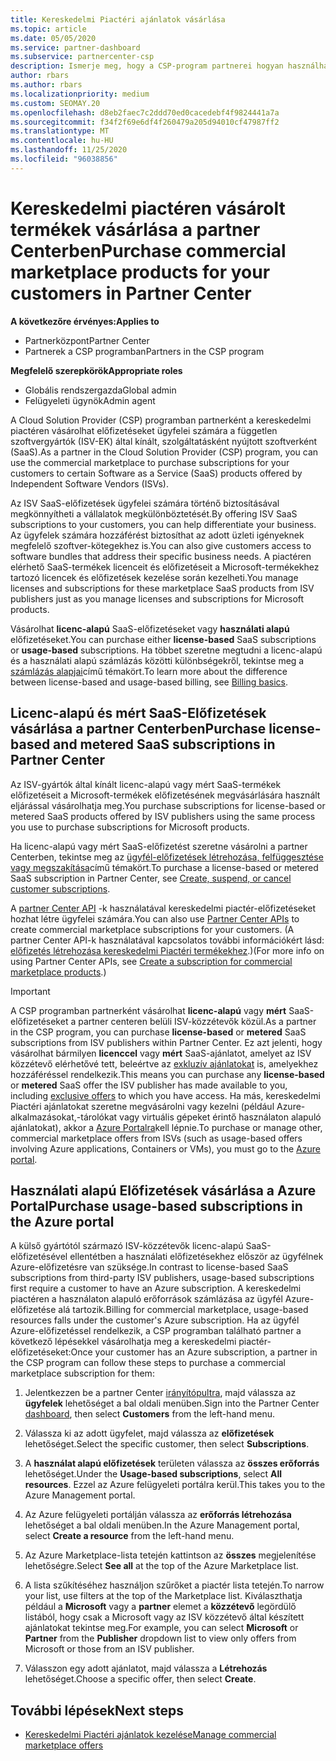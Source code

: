 ```yaml
---
title: Kereskedelmi Piactéri ajánlatok vásárlása
ms.topic: article
ms.date: 05/05/2020
ms.service: partner-dashboard
ms.subservice: partnercenter-csp
description: Ismerje meg, hogy a CSP-program partnerei hogyan használhatják a partner Center Marketplace-t a független szoftvergyártók (ISV-ket) által kínált SaaS-ajánlatok vásárlásához.
author: rbars
ms.author: rbars
ms.localizationpriority: medium
ms.custom: SEOMAY.20
ms.openlocfilehash: d8eb2faec7c2ddd70ed0cacedebf4f9824441a7a
ms.sourcegitcommit: f34f2f69e6df4f260479a205d94010cf47987ff2
ms.translationtype: MT
ms.contentlocale: hu-HU
ms.lasthandoff: 11/25/2020
ms.locfileid: "96038856"
---
```

# <a name="purchase-commercial-marketplace-products-for-your-customers-in-partner-center"></a><span data-ttu-id="20ff3-103">Kereskedelmi piactéren vásárolt termékek vásárlása a partner Centerben</span><span class="sxs-lookup"><span data-stu-id="20ff3-103">Purchase commercial marketplace products for your customers in Partner Center</span></span>

<span data-ttu-id="20ff3-104">**A következőre érvényes:**</span><span class="sxs-lookup"><span data-stu-id="20ff3-104">**Applies to**</span></span>

- <span data-ttu-id="20ff3-105">Partnerközpont</span><span class="sxs-lookup"><span data-stu-id="20ff3-105">Partner Center</span></span>
- <span data-ttu-id="20ff3-106">Partnerek a CSP programban</span><span class="sxs-lookup"><span data-stu-id="20ff3-106">Partners in the CSP program</span></span>

<span data-ttu-id="20ff3-107">**Megfelelő szerepkörök**</span><span class="sxs-lookup"><span data-stu-id="20ff3-107">**Appropriate roles**</span></span>

- <span data-ttu-id="20ff3-108">Globális rendszergazda</span><span class="sxs-lookup"><span data-stu-id="20ff3-108">Global admin</span></span>
- <span data-ttu-id="20ff3-109">Felügyeleti ügynök</span><span class="sxs-lookup"><span data-stu-id="20ff3-109">Admin agent</span></span>

<span data-ttu-id="20ff3-110">A Cloud Solution Provider (CSP) programban partnerként a kereskedelmi piactéren vásárolhat előfizetéseket ügyfelei számára a független szoftvergyártók (ISV-EK) által kínált, szolgáltatásként nyújtott szoftverként (SaaS).</span><span class="sxs-lookup"><span data-stu-id="20ff3-110">As a partner in the Cloud Solution Provider (CSP) program, you can use the commercial marketplace to purchase subscriptions for your customers to certain Software as a Service (SaaS) products offered by Independent Software Vendors (ISVs).</span></span>

<span data-ttu-id="20ff3-111">Az ISV SaaS-előfizetések ügyfelei számára történő biztosításával megkönnyítheti a vállalatok megkülönböztetését.</span><span class="sxs-lookup"><span data-stu-id="20ff3-111">By offering ISV SaaS subscriptions to your customers, you can help differentiate your business.</span></span> <span data-ttu-id="20ff3-112">Az ügyfelek számára hozzáférést biztosíthat az adott üzleti igényeknek megfelelő szoftver-kötegekhez is.</span><span class="sxs-lookup"><span data-stu-id="20ff3-112">You can also give customers access to software bundles that address their specific business needs.</span></span> <span data-ttu-id="20ff3-113">A piactéren elérhető SaaS-termékek licenceit és előfizetéseit a Microsoft-termékekhez tartozó licencek és előfizetések kezelése során kezelheti.</span><span class="sxs-lookup"><span data-stu-id="20ff3-113">You manage licenses and subscriptions for these marketplace SaaS products from ISV publishers just as you manage licenses and subscriptions for Microsoft products.</span></span>

<span data-ttu-id="20ff3-114">Vásárolhat **licenc-alapú** SaaS-előfizetéseket vagy **használati alapú** előfizetéseket.</span><span class="sxs-lookup"><span data-stu-id="20ff3-114">You can purchase either **license-based** SaaS subscriptions or **usage-based** subscriptions.</span></span> <span data-ttu-id="20ff3-115">Ha többet szeretne megtudni a licenc-alapú és a használati alapú számlázás közötti különbségekről, tekintse meg a [számlázás alapjai](billing-basics.md)című témakört.</span><span class="sxs-lookup"><span data-stu-id="20ff3-115">To learn more about the difference between license-based and usage-based billing, see [Billing basics](billing-basics.md).</span></span>

## <a name="purchase-license-based-and-metered-saas-subscriptions-in-partner-center"></a><span data-ttu-id="20ff3-116">Licenc-alapú és mért SaaS-Előfizetések vásárlása a partner Centerben</span><span class="sxs-lookup"><span data-stu-id="20ff3-116">Purchase license-based and metered SaaS subscriptions in Partner Center</span></span>

<span data-ttu-id="20ff3-117">Az ISV-gyártók által kínált licenc-alapú vagy mért SaaS-termékek előfizetéseit a Microsoft-termékek előfizetésének megvásárlására használt eljárással vásárolhatja meg.</span><span class="sxs-lookup"><span data-stu-id="20ff3-117">You purchase subscriptions for license-based or metered SaaS products offered by ISV publishers using the same process you use to purchase subscriptions for Microsoft products.</span></span>

<span data-ttu-id="20ff3-118">Ha licenc-alapú vagy mért SaaS-előfizetést szeretne vásárolni a partner Centerben, tekintse meg az [ügyfél-előfizetések létrehozása, felfüggesztése vagy megszakítása](create-a-new-subscription.md#create-a-new-subscription)című témakört.</span><span class="sxs-lookup"><span data-stu-id="20ff3-118">To purchase a license-based or metered SaaS subscription in Partner Center, see [Create, suspend, or cancel customer subscriptions](create-a-new-subscription.md#create-a-new-subscription).</span></span>

<span data-ttu-id="20ff3-119">A [partner Center API](/partner-center/develop/) -k használatával kereskedelmi piactér-előfizetéseket hozhat létre ügyfelei számára.</span><span class="sxs-lookup"><span data-stu-id="20ff3-119">You can also use [Partner Center APIs](/partner-center/develop/) to create commercial marketplace subscriptions for your customers.</span></span> <span data-ttu-id="20ff3-120">(A partner Center API-k használatával kapcsolatos további információkért lásd: [előfizetés létrehozása kereskedelmi Piactéri termékekhez](/partner-center/develop/create-subscription-azure-marketplace-products).)</span><span class="sxs-lookup"><span data-stu-id="20ff3-120">(For more info on using Partner Center APIs, see [Create a subscription for commercial marketplace products](/partner-center/develop/create-subscription-azure-marketplace-products).)</span></span>

>[!IMPORTANT]
> <span data-ttu-id="20ff3-121">A CSP programban partnerként vásárolhat **licenc-alapú** vagy **mért** SaaS-előfizetéseket a partner centeren belüli ISV-közzétevők közül.</span><span class="sxs-lookup"><span data-stu-id="20ff3-121">As a partner in the CSP program, you can purchase **license-based** or **metered** SaaS subscriptions from ISV publishers within Partner Center.</span></span> <span data-ttu-id="20ff3-122">Ez azt jelenti, hogy vásárolhat bármilyen **licenccel** vagy **mért** SaaS-ajánlatot, amelyet az ISV közzétevő elérhetővé tett, beleértve az [exkluzív ajánlatokat](csp-commercial-marketplace-discover.md#learn-about-marketplace-exclusive-offers) is, amelyekhez hozzáféréssel rendelkezik.</span><span class="sxs-lookup"><span data-stu-id="20ff3-122">This means you can purchase any **license-based** or **metered** SaaS offer the ISV publisher has made available to you, including [exclusive offers](csp-commercial-marketplace-discover.md#learn-about-marketplace-exclusive-offers) to which you have access.</span></span> <span data-ttu-id="20ff3-123">Ha más, kereskedelmi Piactéri ajánlatokat szeretne megvásárolni vagy kezelni (például Azure-alkalmazásokat,-tárolókat vagy virtuális gépeket érintő használaton alapuló ajánlatokat), akkor a [Azure Portalra](https://portal.azure.com/)kell lépnie.</span><span class="sxs-lookup"><span data-stu-id="20ff3-123">To purchase or manage other, commercial marketplace offers from ISVs (such as usage-based offers involving Azure applications, Containers or VMs), you must go to the [Azure portal](https://portal.azure.com/).</span></span>

## <a name="purchase-usage-based-subscriptions-in-the-azure-portal"></a><span data-ttu-id="20ff3-124">Használati alapú Előfizetések vásárlása a Azure Portal</span><span class="sxs-lookup"><span data-stu-id="20ff3-124">Purchase usage-based subscriptions in the Azure portal</span></span>

<span data-ttu-id="20ff3-125">A külső gyártótól származó ISV-közzétevők licenc-alapú SaaS-előfizetésével ellentétben a használati előfizetésekhez először az ügyfélnek Azure-előfizetésre van szüksége.</span><span class="sxs-lookup"><span data-stu-id="20ff3-125">In contrast to license-based SaaS subscriptions from third-party ISV publishers, usage-based subscriptions first require a customer to have an Azure subscription.</span></span> <span data-ttu-id="20ff3-126">A kereskedelmi piactéren a használaton alapuló erőforrások számlázása az ügyfél Azure-előfizetése alá tartozik.</span><span class="sxs-lookup"><span data-stu-id="20ff3-126">Billing for commercial marketplace, usage-based resources falls under the customer's Azure subscription.</span></span> <span data-ttu-id="20ff3-127">Ha az ügyfél Azure-előfizetéssel rendelkezik, a CSP programban található partner a következő lépésekkel vásárolhatja meg a kereskedelmi piactér-előfizetéseket:</span><span class="sxs-lookup"><span data-stu-id="20ff3-127">Once your customer has an Azure subscription, a partner in the CSP program can follow these steps to purchase a commercial marketplace subscription for them:</span></span>

1. <span data-ttu-id="20ff3-128">Jelentkezzen be a partner Center [irányítópultra](https://partner.microsoft.com/dashboard), majd válassza az **ügyfelek** lehetőséget a bal oldali menüben.</span><span class="sxs-lookup"><span data-stu-id="20ff3-128">Sign into the Partner Center [dashboard](https://partner.microsoft.com/dashboard), then select **Customers** from the left-hand menu.</span></span>

2. <span data-ttu-id="20ff3-129">Válassza ki az adott ügyfelet, majd válassza az **előfizetések** lehetőséget.</span><span class="sxs-lookup"><span data-stu-id="20ff3-129">Select the specific customer, then select **Subscriptions**.</span></span>  

3. <span data-ttu-id="20ff3-130">A **használat alapú előfizetések** területen válassza az **összes erőforrás** lehetőséget.</span><span class="sxs-lookup"><span data-stu-id="20ff3-130">Under the **Usage-based subscriptions**, select **All resources**.</span></span> <span data-ttu-id="20ff3-131">Ezzel az Azure felügyeleti portálra kerül.</span><span class="sxs-lookup"><span data-stu-id="20ff3-131">This takes you to the Azure Management portal.</span></span>

4. <span data-ttu-id="20ff3-132">Az Azure felügyeleti portálján válassza az **erőforrás létrehozása** lehetőséget a bal oldali menüben.</span><span class="sxs-lookup"><span data-stu-id="20ff3-132">In the Azure Management portal, select **Create a resource** from the left-hand menu.</span></span>

5. <span data-ttu-id="20ff3-133">Az Azure Marketplace-lista tetején kattintson az **összes** megjelenítése lehetőségre.</span><span class="sxs-lookup"><span data-stu-id="20ff3-133">Select **See all** at the top of the Azure Marketplace list.</span></span>

6. <span data-ttu-id="20ff3-134">A lista szűkítéséhez használjon szűrőket a piactér lista tetején.</span><span class="sxs-lookup"><span data-stu-id="20ff3-134">To narrow your list, use filters at the top of the Marketplace list.</span></span> <span data-ttu-id="20ff3-135">Kiválaszthatja például a **Microsoft** vagy a **partner** elemet a **közzétevő** legördülő listából, hogy csak a Microsoft vagy az ISV közzétevő által készített ajánlatokat tekintse meg.</span><span class="sxs-lookup"><span data-stu-id="20ff3-135">For example, you can select **Microsoft** or **Partner** from the **Publisher** dropdown list to view only offers from Microsoft or those from an ISV publisher.</span></span>

7. <span data-ttu-id="20ff3-136">Válasszon egy adott ajánlatot, majd válassza a **Létrehozás** lehetőséget.</span><span class="sxs-lookup"><span data-stu-id="20ff3-136">Choose a specific offer, then select **Create**.</span></span>

## <a name="next-steps"></a><span data-ttu-id="20ff3-137">További lépések</span><span class="sxs-lookup"><span data-stu-id="20ff3-137">Next steps</span></span>

- [<span data-ttu-id="20ff3-138">Kereskedelmi Piactéri ajánlatok kezelése</span><span class="sxs-lookup"><span data-stu-id="20ff3-138">Manage commercial marketplace offers</span></span>](csp-commercial-marketplace-purchase.md)